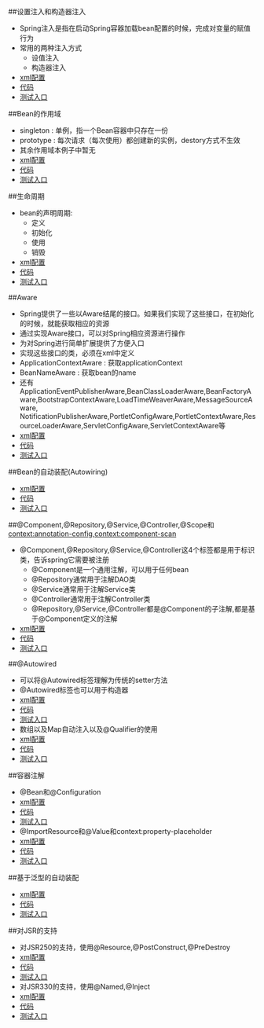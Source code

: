##设置注入和构造器注入
* Spring注入是指在启动Spring容器加载bean配置的时候，完成对变量的赋值行为
* 常用的两种注入方式
	* 设值注入
	* 构造器注入
* [xml配置](https://github.com/l81893521/spring-example/tree/master/src/main/resources/ioc/demo1.xml)
* [代码](https://github.com/l81893521/spring-example/tree/master/src/main/java/com/babylove/www/spring/ioc/demo1)
* [测试入口](https://github.com/l81893521/spring-example/blob/master/src/test/java/com/babylove/www/spring/ioc/demo1/Demo2Test.java)

##Bean的作用域
* singleton : 单例，指一个Bean容器中只存在一份
* prototype : 每次请求（每次使用）都创建新的实例，destory方式不生效
* 其余作用域本例子中暂无
* [xml配置](https://github.com/l81893521/spring-example/tree/master/src/main/resources/ioc/demo2.xml)
* [代码](https://github.com/l81893521/spring-example/tree/master/src/main/java/com/babylove/www/spring/ioc/demo2)
* [测试入口](https://github.com/l81893521/spring-example/blob/master/src/test/java/com/babylove/www/spring/ioc/demo2/Demo2Test.java)

##生命周期
* bean的声明周期:
	* 定义
	* 初始化
	* 使用
	* 销毁
* [xml配置](https://github.com/l81893521/spring-example/tree/master/src/main/resources/ioc/demo3.xml)
* [代码](https://github.com/l81893521/spring-example/tree/master/src/main/java/com/babylove/www/spring/ioc/demo3)
* [测试入口](https://github.com/l81893521/spring-example/blob/master/src/test/java/com/babylove/www/spring/ioc/demo3/Demo3Test.java)

##Aware
* Spring提供了一些以Aware结尾的接口。如果我们实现了这些接口，在初始化的时候，就能获取相应的资源
* 通过实现Aware接口，可以对Spring相应资源进行操作
* 为对Spring进行简单扩展提供了方便入口
* 实现这些接口的类，必须在xml中定义
* ApplicationContextAware : 获取applicationContext
* BeanNameAware : 获取bean的name
* 还有ApplicationEventPublisherAware,BeanClassLoaderAware,BeanFactoryAware,BootstrapContextAware,LoadTimeWeaverAware,MessageSourceAware,
NotificationPublisherAware,PortletConfigAware,PortletContextAware,ResourceLoaderAware,ServletConfigAware,ServletContextAware等
* [xml配置](https://github.com/l81893521/spring-example/tree/master/src/main/resources/ioc/demo4.xml)
* [代码](https://github.com/l81893521/spring-example/tree/master/src/main/java/com/babylove/www/spring/ioc/demo4)
* [测试入口](https://github.com/l81893521/spring-example/blob/master/src/test/java/com/babylove/www/spring/ioc/demo4/Demo4Test.java)

##Bean的自动装配(Autowiring)
* [xml配置](https://github.com/l81893521/spring-example/tree/master/src/main/resources/ioc/demo5.xml)
* [代码](https://github.com/l81893521/spring-example/tree/master/src/main/java/com/babylove/www/spring/ioc/demo5)
* [测试入口](https://github.com/l81893521/spring-example/blob/master/src/test/java/com/babylove/www/spring/ioc/demo5/Demo5Test.java)

##@Component,@Repository,@Service,@Controller,@Scope和<context:annotation-config>,<context:component-scan>
* @Component,@Repository,@Service,@Controller这4个标签都是用于标识类，告诉spring它需要被注册
	* @Component是一个通用注解，可以用于任何bean
	* @Repository通常用于注解DAO类
	* @Service通常用于注解Service类
	* @Controller通常用于注解Controller类
	* @Repository,@Service,@Controller都是@Component的子注解,都是基于@Component定义的注解
* [xml配置](https://github.com/l81893521/spring-example/tree/master/src/main/resources/ioc/demo6.xml)
* [代码](https://github.com/l81893521/spring-example/tree/master/src/main/java/com/babylove/www/spring/ioc/demo6)
* [测试入口](https://github.com/l81893521/spring-example/blob/master/src/test/java/com/babylove/www/spring/ioc/demo6/Demo6Test.java)

##@Autowired
* 可以将@Autowired标签理解为传统的setter方法
* @Autowired标签也可以用于构造器
* [xml配置](https://github.com/l81893521/spring-example/tree/master/src/main/resources/ioc/demo7.xml)
* [代码](https://github.com/l81893521/spring-example/tree/master/src/main/java/com/babylove/www/spring/ioc/demo7)
* [测试入口](https://github.com/l81893521/spring-example/blob/master/src/test/java/com/babylove/www/spring/ioc/demo7/Demo7Test.java)
* 数组以及Map自动注入以及@Qualifier的使用
* [xml配置](https://github.com/l81893521/spring-example/tree/master/src/main/resources/ioc/demo8.xml)
* [代码](https://github.com/l81893521/spring-example/tree/master/src/main/java/com/babylove/www/spring/ioc/demo8)
* [测试入口](https://github.com/l81893521/spring-example/blob/master/src/test/java/com/babylove/www/spring/ioc/demo8/Demo8Test.java)

##容器注解
* @Bean和@Configuration
* [xml配置](https://github.com/l81893521/spring-example/tree/master/src/main/resources/ioc/demo9.xml)
* [代码](https://github.com/l81893521/spring-example/tree/master/src/main/java/com/babylove/www/spring/ioc/demo9)
* [测试入口](https://github.com/l81893521/spring-example/blob/master/src/test/java/com/babylove/www/spring/ioc/demo9/Demo9Test.java)
* @ImportResource和@Value和context:property-placeholder
* [xml配置](https://github.com/l81893521/spring-example/tree/master/src/main/resources/ioc/demo10.xml)
* [代码](https://github.com/l81893521/spring-example/tree/master/src/main/java/com/babylove/www/spring/ioc/demo10)
* [测试入口](https://github.com/l81893521/spring-example/blob/master/src/test/java/com/babylove/www/spring/ioc/demo10/Demo10Test.java)

##基于泛型的自动装配
* [xml配置](https://github.com/l81893521/spring-example/tree/master/src/main/resources/ioc/demo11.xml)
* [代码](https://github.com/l81893521/spring-example/tree/master/src/main/java/com/babylove/www/spring/ioc/demo11)
* [测试入口](https://github.com/l81893521/spring-example/blob/master/src/test/java/com/babylove/www/spring/ioc/demo11/Demo11Test.java)

##对JSR的支持
* 对JSR250的支持，使用@Resource,@PostConstruct,@PreDestroy
* [xml配置](https://github.com/l81893521/spring-example/tree/master/src/main/resources/ioc/demo12.xml)
* [代码](https://github.com/l81893521/spring-example/tree/master/src/main/java/com/babylove/www/spring/ioc/demo12)
* [测试入口](https://github.com/l81893521/spring-example/blob/master/src/test/java/com/babylove/www/spring/ioc/demo12/Demo12Test.java)
* 对JSR330的支持，使用@Named,@Inject
* [xml配置](https://github.com/l81893521/spring-example/tree/master/src/main/resources/ioc/demo13.xml)
* [代码](https://github.com/l81893521/spring-example/tree/master/src/main/java/com/babylove/www/spring/ioc/demo13)
* [测试入口](https://github.com/l81893521/spring-example/blob/master/src/test/java/com/babylove/www/spring/ioc/demo13/Demo13Test.java)